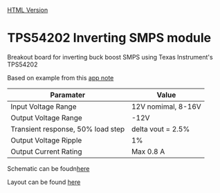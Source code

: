 [HTML Version](https://cracked-machine.github.io/tps54202_inverting_breakout/)

# TPS54202 Inverting SMPS module

Breakout board for inverting buck boost SMPS using Texas Instrument's TPS54202

Based on example from this [app note](https://www.ti.com/lit/an/slva933/slva933.pdf)

|Paramater|Value|
|-|-|
|Input Voltage Range|12V nomimal, 8-16V|
|Output Voltage Range|-12V|
|Transient response, 50% load step|delta vout = 2.5%|
|Output Voltage Ripple|1%|
|Output Current Rating|Max 0.8 A|

Schematic can be foudn[here](docs/schematic/tps54202_inverting_breakout.pdf)

Layout can be found [here](docs/bom/ibom.html)
